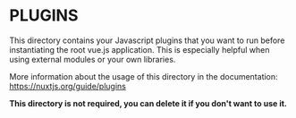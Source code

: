 # PLUGINS

This directory contains your Javascript plugins that you want to run before instantiating the root vue.js application.
This is especially helpful when using external modules or your own libraries.

More information about the usage of this directory in the documentation:
https://nuxtjs.org/guide/plugins

**This directory is not required, you can delete it if you don't want to use it.**
